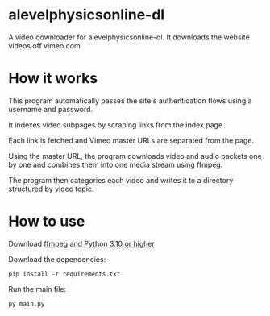 # alevelphysicsonline-dl

A video downloader for alevelphysicsonline-dl.
It downloads the website videos off vimeo.com

# How it works

This program automatically passes the site's authentication flows using a username and password.

It indexes video subpages by scraping links from the index page.

Each link is fetched and Vimeo master URLs are separated from the page.

Using the master URL, the program downloads video and audio packets one by one and combines them into one media stream using ffmpeg.

The program then categories each video and writes it to a directory structured by video topic.

# How to use

Download [ffmpeg](https://ffmpeg.org/download.html) and [Python 3.10 or higher](https://www.python.org/downloads/)

Download the dependencies:

```
pip install -r requirements.txt
```

Run the main file:

```
py main.py
```
